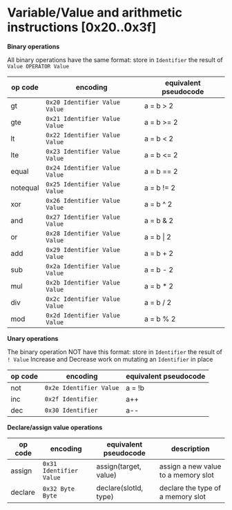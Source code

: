 # Variable/Value and arithmetic instructions [0x20..0x3f]

**Binary operations**

All binary operations have the same format: store in `Identifier` the result of `Value OPERATOR Value`

| op code  | encoding                      | equivalent pseudocode |
| -------- | ----------------------------- | --------------------- |
| gt       | `0x20 Identifier Value Value` | a = b > 2             |
| gte      | `0x21 Identifier Value Value` | a = b >= 2            |
| lt       | `0x22 Identifier Value Value` | a = b < 2             |
| lte      | `0x23 Identifier Value Value` | a = b <= 2            |
| equal    | `0x24 Identifier Value Value` | a = b == 2            |
| notequal | `0x25 Identifier Value Value` | a = b != 2            |
| xor      | `0x26 Identifier Value Value` | a = b ^ 2             |
| and      | `0x27 Identifier Value Value` | a = b & 2             |
| or       | `0x28 Identifier Value Value` | a = b \| 2            |
| add      | `0x29 Identifier Value Value` | a = b + 2             |
| sub      | `0x2a Identifier Value Value` | a = b - 2             |
| mul      | `0x2b Identifier Value Value` | a = b \* 2            |
| div      | `0x2c Identifier Value Value` | a = b / 2             |
| mod      | `0x2d Identifier Value Value` | a = b % 2             |

**Unary operations**

The binary operation NOT have this format: store in `Identifier` the result of `! Value`
Increase and Decrease work on mutating an `Identifier` in place

| op code | encoding                | equivalent pseudocode |
| ------- | ----------------------- | --------------------- |
| not     | `0x2e Identifier Value` | a = !b                |
| inc     | `0x2f Identifier`       | a++                   |
| dec     | `0x30 Identifier`       | a--                   |

**Declare/assign value operations**

| op code | encoding                | equivalent pseudocode | description                         |
| ------- | ----------------------- | --------------------- | ----------------------------------- |
| assign  | `0x31 Identifier Value` | assign(target, value) | assign a new value to a memory slot |
| declare | `0x32 Byte Byte`        | declare(slotId, type) | declare the type of a memory slot   |